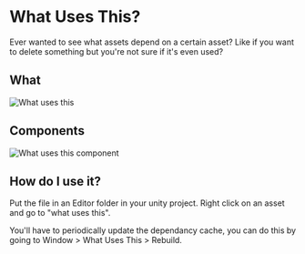 # What Uses This?

Ever wanted to see what assets depend on a certain asset? Like if you want to delete something but you're not sure if it's even used?

## What

![What uses this](https://files.facepunch.com/garry/f6d3596d-3bb0-4450-a2e0-ae0c887e942b.png)

## Components

![What uses this component](https://files.facepunch.com/garry/b3e92f19-ca77-417e-b200-2fd6a6f3e83d.png)

 
## How do I use it?

Put the file in an Editor folder in your unity project. Right click on an asset and go to "what uses this".

You'll have to periodically update the dependancy cache, you can do this by going to Window > What Uses This > Rebuild.
